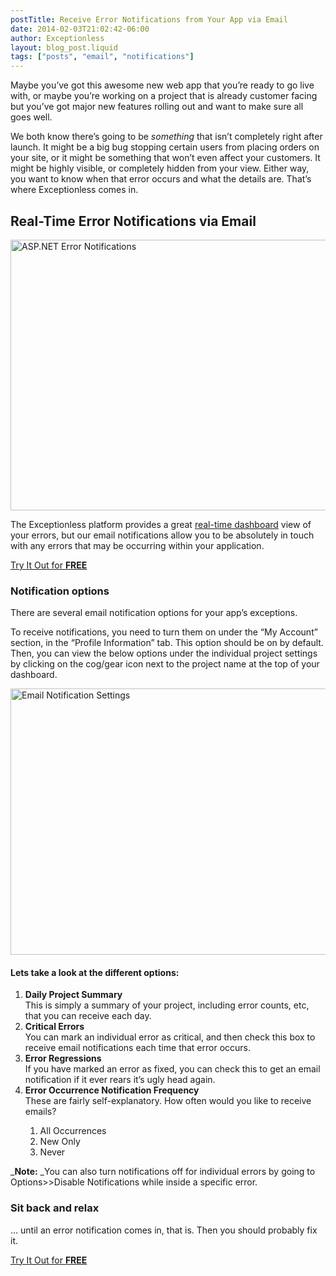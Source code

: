 ```yaml
---
postTitle: Receive Error Notifications from Your App via Email
date: 2014-02-03T21:02:42-06:00
author: Exceptionless
layout: blog_post.liquid
tags: ["posts", "email", "notifications"]
---
```

Maybe you&#8217;ve got this awesome new web app that you&#8217;re ready to go live with, or maybe you&#8217;re working on a project that is already customer facing but you&#8217;ve got major new features rolling out and want to make sure all goes well.

We both know there&#8217;s going to be _something_ that isn&#8217;t completely right after launch. It might be a big bug stopping certain users from placing orders on your site, or it might be something that won&#8217;t even affect your customers. It might be highly visible, or completely hidden from your view. Either way, you want to know when that error occurs and what the details are. That&#8217;s where Exceptionless comes in.<!--more-->

## Real-Time Error Notifications via Email

<img loading="lazy" class="aligncenter size-full wp-image-147" alt="ASP.NET Error Notifications" src="http://exceptionless.com/assets/notification.png" width="665" height="433" data-id="147" srcset="https://exceptionless.com/assets/notification.png 665w, https://exceptionless.com/assets/notification-300x195.png 300w" sizes="(max-width: 665px) 100vw, 665px" /> 

The Exceptionless platform provides a great [real-time dashboard](http://exceptionless.com/project-portal-tour/ "Error Reporting Dashboard") view of your errors, but our email notifications allow you to be absolutely in touch with any errors that may be occurring within your application.

<div class="signup center">
  <a class="btn btn-large btn-primary" href="https://app.exceptionless.com/signup">Try It Out for <strong>FREE</strong></a>
</div>

### Notification options

There are several email notification options for your app&#8217;s exceptions.

To receive notifications, you need to turn them on under the &#8220;My Account&#8221; section, in the &#8220;Profile Information&#8221; tab. This option should be on by default. Then, you can view the below options under the individual project settings by clicking on the cog/gear icon next to the project name at the top of your dashboard.

<img loading="lazy" class="aligncenter size-full wp-image-2331" alt="Email Notification Settings" src="http://exceptionless.com/assets/email-notification-settings.png" width="548" height="426" data-id="2331" srcset="https://exceptionless.com/assets/email-notification-settings.png 548w, https://exceptionless.com/assets/email-notification-settings-300x233.png 300w" sizes="(max-width: 548px) 100vw, 548px" /> 

#### Lets take a look at the different options:

  1. **Daily Project Summary**  
    This is simply a summary of your project, including error counts, etc, that you can receive each day.
  2. **Critical Errors**  
    You can mark an individual error as critical, and then check this box to receive email notifications each time that error occurs.
  3. **Error Regressions**  
    If you have marked an error as fixed, you can check this to get an email notification if it ever rears it&#8217;s ugly head again.
  4. **Error Occurrence Notification Frequency**  
    These are fairly self-explanatory. How often would you like to receive emails?</p> 
      1. All Occurrences
      2. New Only
      3. Never

_**Note:** _You can also turn notifications off for individual errors by going to Options>>Disable Notifications while inside a specific error.

### Sit back and relax

&#8230; until an error notification comes in, that is. Then you should probably fix it.

<div class="signup center">
  <a class="btn btn-large btn-primary" href="https://app.exceptionless.com/signup">Try It Out for <strong>FREE</strong></a>
</div>

&nbsp;

